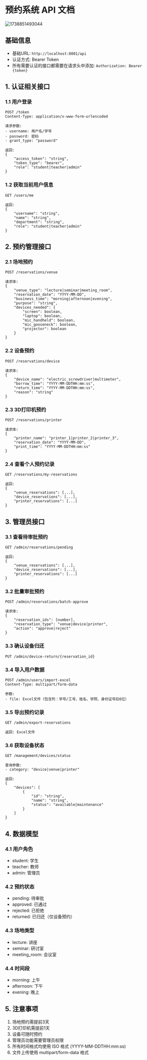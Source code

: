 # 预约系统 API 文档

![1738851493044](image/backbone/1738851493044.png)

## 基础信息

- 基础URL: `http://localhost:8001/api`
- 认证方式: Bearer Token
- 所有需要认证的接口都需要在请求头中添加: `Authorization: Bearer {token}`

## 1. 认证相关接口

### 1.1 用户登录

```
POST /token
Content-Type: application/x-www-form-urlencoded

请求参数:
- username: 用户名/学号
- password: 密码
- grant_type: "password"

返回:
{
    "access_token": "string",
    "token_type": "bearer",
    "role": "student|teacher|admin"
}
```

### 1.2 获取当前用户信息

```
GET /users/me

返回:
{
    "username": "string",
    "name": "string",
    "department": "string",
    "role": "student|teacher|admin"
}
```

## 2. 预约管理接口

### 2.1 场地预约

```
POST /reservations/venue

请求体:
{
    "venue_type": "lecture|seminar|meeting_room",
    "reservation_date": "YYYY-MM-DD",
    "business_time": "morning|afternoon|evening",
    "purpose": "string",
    "devices_needed": {
        "screen": boolean,
        "laptop": boolean,
        "mic_handheld": boolean,
        "mic_gooseneck": boolean,
        "projector": boolean
    }
}
```

### 2.2 设备预约

```
POST /reservations/device

请求体:
{
    "device_name": "electric_screwdriver|multimeter",
    "borrow_time": "YYYY-MM-DDTHH:mm:ss",
    "return_time": "YYYY-MM-DDTHH:mm:ss",
    "reason": "string"
}
```

### 2.3 3D打印机预约

```
POST /reservations/printer

请求体:
{
    "printer_name": "printer_1|printer_2|printer_3",
    "reservation_date": "YYYY-MM-DD",
    "print_time": "YYYY-MM-DDTHH:mm:ss"
}
```

### 2.4 查看个人预约记录

```
GET /reservations/my-reservations

返回:
{
    "venue_reservations": [...],
    "device_reservations": [...],
    "printer_reservations": [...]
}
```

## 3. 管理员接口

### 3.1 查看待审批预约

```
GET /admin/reservations/pending

返回:
{
    "venue_reservations": [...],
    "device_reservations": [...],
    "printer_reservations": [...]
}
```

### 3.2 批量审批预约

```
POST /admin/reservations/batch-approve

请求体:
{
    "reservation_ids": [number],
    "reservation_type": "venue|device|printer",
    "action": "approve|reject"
}
```

### 3.3 确认设备归还

```
PUT /admin/device-return/{reservation_id}
```

### 3.4 导入用户数据

```
POST /admin/users/import-excel
Content-Type: multipart/form-data

参数:
- file: Excel文件（包含列：学号/工号、姓名、学院、身份证号后6位）
```

### 3.5 导出预约记录

```
GET /admin/export-reservations

返回: Excel文件
```

### 3.6 获取设备状态

```
GET /management/devices/status

查询参数:
- category: "device|venue|printer"

返回:
{
    "devices": [
        {
            "id": "string",
            "name": "string",
            "status": "available|maintenance"
        }
    ]
}
```

## 4. 数据模型

### 4.1 用户角色

- student: 学生
- teacher: 教师
- admin: 管理员

### 4.2 预约状态

- pending: 待审批
- approved: 已通过
- rejected: 已拒绝
- returned: 已归还（仅设备预约）

### 4.3 场地类型

- lecture: 讲座
- seminar: 研讨室
- meeting_room: 会议室

### 4.4 时间段

- morning: 上午
- afternoon: 下午
- evening: 晚上

## 5. 注意事项

1. 场地预约需提前3天
2. 3D打印机需提前1天
3. 设备可随时预约
4. 管理员功能需要管理员权限
5. 所有时间格式均使用 ISO 格式 (YYYY-MM-DDTHH:mm:ss)
6. 文件上传使用 multipart/form-data 格式
